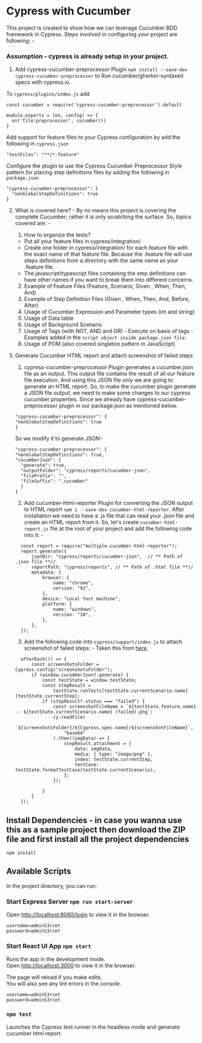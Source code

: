 # Cypress with Cucumber

This project is created to show how we can leverage Cucumber BDD framework in Cypress. Steps involved in configuring your project are following: -

### Assumption - cypress is already setup in your project.

1. Add cypress-cucumber-preprocessor Plugin `npm install --save-dev cypress-cucumber-preprocessor` to Run cucumber/gherkin-syntaxed specs with cypress.io.

To `cypress/plugins/index.js` add

```
const cucumber = require('cypress-cucumber-preprocessor').default

module.exports = (on, config) => {
  on('file:preprocessor', cucumber())
}
```

Add support for feature files to your Cypress configuration by add the following in `cypress.json`

```
"testFiles": "**/*.feature"
```

Configure the plugin to use the Cypress Cucumber Preprocessor Style pattern for placing step definitions files by adding the following in `package.json`

```
"cypress-cucumber-preprocessor": {
  "nonGlobalStepDefinitions": true
}
```


2.  What is covered here? - By no means this project is covering the complete Cucumber; rather it is only scratching the surface. So, topics covered are: -
    1. How to organize the tests?
      - Put all your feature files in cypress/integration/
      - Create one folder in cypress/integration/ for each feature file with the exact name of that feature file. Because the .feature file will use steps definitions from a directory with the same name as your .feature file. 
      - The javascript/typescript files containing the step definitions can have other names if you want to break them into different concerns.
    2. Example of Feature Files (Feature, Scenario, Given , When, Then, And)
    3. Example of Step Definition Files (Given , When, Then, And, Before, After)
    4. Usage of Cucumber Expression and Parameter types (int and string)
    5. Usage of Data table 
    6. Usage of Background Scenario
    7. Usage of Tags (with NOT, AND and OR) - Execute on basis of tags - Examples added in the `script object inside package.json file`.
    8. Usage of POM (also covered singleton pattern in JavaScript)

3. Generate Cucumber HTML report and attach screenshot of failed steps
    1. cypress-cucumber-preprocessor Plugin generates a cucumber.json file as an output. This output file contains the result of all our feature file execution. And using this JSON file only we are going to generate an HTML report. So, to make the cucumber plugin generate a JSON file output, we need to make some changes to our cypress cucumber properties. 
    Since we already have cypress-cucumber-preprocessor plugin in our package.json as mentioned below.
    ```
    "cypress-cucumber-preprocessor": {
    "nonGlobalStepDefinitions": true
    }
    ```
    So we modify it to generate JSON-
    ```
    "cypress-cucumber-preprocessor": {
    "nonGlobalStepDefinitions": true,
    "cucumberJson": {
      "generate": true,
      "outputFolder": "cypress/reports/cucumber-json",
      "filePrefix": "",
      "fileSuffix": ".cucumber"
      }
    }
    ```
    2. Add cucumber-html-reporter Plugin for converting the JSON output to HTML report `npm i --save-dev cucumber-html-reporter`. After installation we need to have a .js file that can read your .json file and create an HTML report from it. So, let's create `cucumber-html-report.js` file at the root of your project and add the following code into it: -
    ```
      const report = require("multiple-cucumber-html-reporter");
      report.generate({
          jsonDir: "cypress/reports/cucumber-json",  // ** Path of .json file **//
          reportPath: "cypress/reports", // ** Path of .html file **//
          metadata: {
              browser: {
                  name: "chrome",
                  version: "92",
              },
              device: "Local test machine",
              platform: {
                  name: "windows",
                  version: "10",
              },
          },
      });
    ```
    3. Add the following code into `cypress/support/index.js` to attach screenshot of failed steps: -
       Taken this from [here](https://github.com/dane-harnett/cypress-cucumber-attach-screenshots-to-failed-steps)
      ```
        afterEach(() => {
            const screenshotsFolder = Cypress.config("screenshotsFolder");
            if (window.cucumberJson?.generate) {
                const testState = window.testState;
                const stepResult =
                    testState.runTests[testState.currentScenario.name][testState.currentStep];
                if (stepResult?.status === "failed") {
                    const screenshotFileName = `${testState.feature.name} -- ${testState.currentScenario.name} (failed).png`;
                    cy.readFile(
                        `${screenshotsFolder}/${Cypress.spec.name}/${screenshotFileName}`,
                        "base64"
                    ).then((imgData) => {
                        stepResult.attachment = {
                            data: imgData,
                            media: { type: "image/png" },
                            index: testState.currentStep,
                            testCase: testState.formatTestCase(testState.currentScenario),
                        };
                    });

                }
            }
        });
      ```

## Install Dependencies - in case you wanna use this as a sample project then download the ZIP file and first install all the project dependencies

`npm install`

## Available Scripts

In the project directory, you can run:

### Start Express Server `npm run start-server`

Open [http://localhost:8080/login](http://localhost:8080/login) to view it in the browser.
```
username=adminS3rcet
password=adminS3rcet
```

### Start React UI App `npm start`

Runs the app in the development mode.\
Open [http://localhost:3000](http://localhost:3000) to view it in the browser.

The page will reload if you make edits.\
You will also see any lint errors in the console.
```
username=adminS3rcet
password=adminS3rcet
```

### `npm test`

Launches the Cypress test runner in the headless mode and generate cucumber html report.
